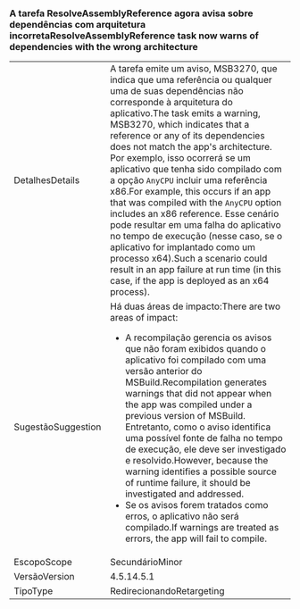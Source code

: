 ### <a name="resolveassemblyreference-task-now-warns-of-dependencies-with-the-wrong-architecture"></a><span data-ttu-id="594de-101">A tarefa ResolveAssemblyReference agora avisa sobre dependências com arquitetura incorreta</span><span class="sxs-lookup"><span data-stu-id="594de-101">ResolveAssemblyReference task now warns of dependencies with the wrong architecture</span></span>

|   |   |
|---|---|
|<span data-ttu-id="594de-102">Detalhes</span><span class="sxs-lookup"><span data-stu-id="594de-102">Details</span></span>|<span data-ttu-id="594de-103">A tarefa emite um aviso, MSB3270, que indica que uma referência ou qualquer uma de suas dependências não corresponde à arquitetura do aplicativo.</span><span class="sxs-lookup"><span data-stu-id="594de-103">The task emits a warning, MSB3270, which indicates that a reference or any of its dependencies does not match the app's architecture.</span></span> <span data-ttu-id="594de-104">Por exemplo, isso ocorrerá se um aplicativo que tenha sido compilado com a opção <code>AnyCPU</code> incluir uma referência x86.</span><span class="sxs-lookup"><span data-stu-id="594de-104">For example, this occurs if an app that was compiled with the <code>AnyCPU</code> option includes an x86 reference.</span></span> <span data-ttu-id="594de-105">Esse cenário pode resultar em uma falha do aplicativo no tempo de execução (nesse caso, se o aplicativo for implantado como um processo x64).</span><span class="sxs-lookup"><span data-stu-id="594de-105">Such a scenario could result in an app failure at run time (in this case, if the app is deployed as an x64 process).</span></span>|
|<span data-ttu-id="594de-106">Sugestão</span><span class="sxs-lookup"><span data-stu-id="594de-106">Suggestion</span></span>|<span data-ttu-id="594de-107">Há duas áreas de impacto:</span><span class="sxs-lookup"><span data-stu-id="594de-107">There are two areas of impact:</span></span><ul><li><span data-ttu-id="594de-108">A recompilação gerencia os avisos que não foram exibidos quando o aplicativo foi compilado com uma versão anterior do MSBuild.</span><span class="sxs-lookup"><span data-stu-id="594de-108">Recompilation generates warnings that did not appear when the app was compiled under a previous version of MSBuild.</span></span> <span data-ttu-id="594de-109">Entretanto, como o aviso identifica uma possível fonte de falha no tempo de execução, ele deve ser investigado e resolvido.</span><span class="sxs-lookup"><span data-stu-id="594de-109">However, because the warning identifies a possible source of runtime failure, it should be investigated and addressed.</span></span></li><li><span data-ttu-id="594de-110">Se os avisos forem tratados como erros, o aplicativo não será compilado.</span><span class="sxs-lookup"><span data-stu-id="594de-110">If warnings are treated as errors, the app will fail to compile.</span></span></li></ul>|
|<span data-ttu-id="594de-111">Escopo</span><span class="sxs-lookup"><span data-stu-id="594de-111">Scope</span></span>|<span data-ttu-id="594de-112">Secundário</span><span class="sxs-lookup"><span data-stu-id="594de-112">Minor</span></span>|
|<span data-ttu-id="594de-113">Versão</span><span class="sxs-lookup"><span data-stu-id="594de-113">Version</span></span>|<span data-ttu-id="594de-114">4.5.1</span><span class="sxs-lookup"><span data-stu-id="594de-114">4.5.1</span></span>|
|<span data-ttu-id="594de-115">Tipo</span><span class="sxs-lookup"><span data-stu-id="594de-115">Type</span></span>|<span data-ttu-id="594de-116">Redirecionando</span><span class="sxs-lookup"><span data-stu-id="594de-116">Retargeting</span></span>|


